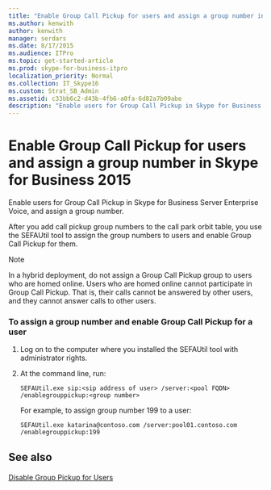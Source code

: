 ```yaml
---
title: "Enable Group Call Pickup for users and assign a group number in Skype for Business 2015"
ms.author: kenwith
author: kenwith
manager: serdars
ms.date: 8/17/2015
ms.audience: ITPro
ms.topic: get-started-article
ms.prod: skype-for-business-itpro
localization_priority: Normal
ms.collection: IT_Skype16
ms.custom: Strat_SB_Admin
ms.assetid: c33bb6c2-d43b-4fb6-a0fa-6d82a7b09abe
description: "Enable users for Group Call Pickup in Skype for Business Server Enterprise Voice, and assign a group number."
---
```


# Enable Group Call Pickup for users and assign a group number in Skype for Business 2015
 
Enable users for Group Call Pickup in Skype for Business Server Enterprise Voice, and assign a group number.
  
After you add call pickup group numbers to the call park orbit table, you use the SEFAUtil tool to assign the group numbers to users and enable Group Call Pickup for them.
  
> [!NOTE]
> In a hybrid deployment, do not assign a Group Call Pickup group to users who are homed online. Users who are homed online cannot participate in Group Call Pickup. That is, their calls cannot be answered by other users, and they cannot answer calls to other users. 
  
### To assign a group number and enable Group Call Pickup for a user

1. Log on to the computer where you installed the SEFAUtil tool with administrator rights.
    
2. At the command line, run:
    
   ```
   SEFAUtil.exe sip:<sip address of user> /server:<pool FQDN> /enablegrouppickup:<group number>
   ```

    For example, to assign group number 199 to a user:
    
   ```
   SEFAUtil.exe katarina@contoso.com /server:pool01.contoso.com /enablegrouppickup:199 
   ```

## See also

#### 

[Disable Group Pickup for Users](http://technet.microsoft.com/library/91b06f9e-2840-45a2-bbb3-6a29179b9a9f.aspx)

